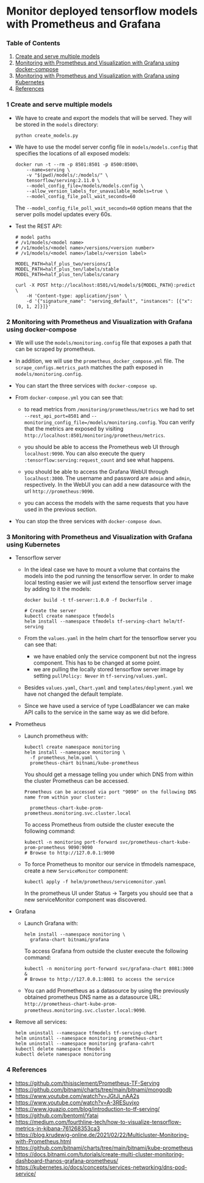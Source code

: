 # Monitor deployed tensorflow models with Prometheus and Grafana

### Table of Contents

1. [Create and serve multiple models](#1-Create-and-serve-multiple-models)
2. [Monitoring with Prometheus and Visualization with Grafana using docker-compose](#2-monitoring-with-prometheus-and-visualization-with-grafana-using-docker-compose)
3. [Monitoring with Prometheus and Visualization with Grafana using Kubernetes](#3-monitoring-with-prometheus-and-visualization-with-grafana-using-kubernetes)
4. [References](#4-references)

### 1 Create and serve multiple models

- We have to create and export the models that will be served. They will be stored in the `models` directory:
  ```shell
  python create_models.py
  ```

- We have to use the model server config file in `models/models.config` that specifies the locations of all exposed
  models:
  ```shell
  docker run -t --rm -p 8501:8501 -p 8500:8500\
      --name=serving \
      -v "$(pwd)/models/:/models/" \
      tensorflow/serving:2.11.0 \
      --model_config_file=/models/models.config \
      --allow_version_labels_for_unavailable_models=true \
      --model_config_file_poll_wait_seconds=60
  ```
  The `--model_config_file_poll_wait_seconds=60` option means that the server polls model updates every 60s.


- Test the REST API:
  ```shell
  # model paths  
  # /v1/models/<model name>
  # /v1/models/<model name>/versions/<version number>
  # /v1/models/<model name>/labels/<version label>
  
  MODEL_PATH=half_plus_two/versions/1
  MODEL_PATH=half_plus_ten/labels/stable
  MODEL_PATH=half_plus_ten/labels/canary

  curl -X POST http://localhost:8501/v1/models/${MODEL_PATH}:predict \
      -H 'Content-type: application/json' \
      -d '{"signature_name": "serving_default", "instances": [{"x": [0, 1, 2]}]}'
  ```

### 2 Monitoring with Prometheus and Visualization with Grafana using docker-compose

- We will use the `models/monitoring.config` file that exposes a path that can be scraped by prometheus.


- In addition, we will use the `prometheus_docker_compose.yml` file. The `scrape_configs.metrics_path` matches the path
  exposed
  in `models/monitoring.config`.


- You can start the three services with `docker-compose up`.


- From `docker-compose.yml` you can see that:
    - to read metrics from `/monitoring/prometheus/metrics` we had to set `--rest_api_port=8501`
      and `--monitoring_config_file=/models/monitoring.config`. You can verify that the metrics are exposed by
      visiting `http://localhost:8501/monitoring/prometheus/metrics`.

    - you should be able to access the Prometheus web UI through `localhost:9090`. You can also execute the
      query `:tensorflow:serving:request_count` and see what happens.

    - you should be able to access the Grafana WebUI through `localhost:3000`. The username and password are `admin`
      and `admin`, respectively. In the WebUI you can add a new datasource with the url `http://prometheus:9090`.

    - you can access the models with the same requests that you have used in the previous section.


- You can stop the three services with `docker-compose down`.

### 3 Monitoring with Prometheus and Visualization with Grafana using Kubernetes

- Tensorflow server

    - In the ideal case we have to mount a volume that contains the models into the pod running the tensorflow server.
      In
      order to make local testing easier we will just extend the tensorflow server image by adding to it the models:
      ```shell
      docker build -t tf-server:1.0.0 -f Dockerfile .
  
      # Create the server
      kubectl create namespace tfmodels
      helm install --namespace tfmodels tf-serving-chart helm/tf-serving
      ```

    - From the `values.yaml` in the helm chart for the tensorflow server you can see that:
        - we have enabled only the service component but not the ingress component. This has to be changed at some
          point.
        - we are pulling the locally stored tensorflow server image by setting `pullPolicy: Never`
          in `tf-serving/values.yaml`.

    - Besides `values.yaml`, `Chart.yaml` and `templates/deplyment.yaml` we have not changed the default template.
    - Since we have used a service of type LoadBalancer we can make API calls to the service in the same way as we did
      before.


- Prometheus

    - Launch prometheus with:
      ```shell
      kubectl create namespace monitoring
      helm install --namespace monitoring \
        -f prometheus_helm.yaml \
        prometheus-chart bitnami/kube-prometheus
      ```
      You should get a message telling you under which DNS from within the cluster Prometheus can be accessed.
      ```shell
      Prometheus can be accessed via port "9090" on the following DNS name from within your cluster:
      
        prometheus-chart-kube-prom-prometheus.monitoring.svc.cluster.local
      ```
      To access Prometheus from outside the cluster execute the following command:
      ```shell
      kubectl -n monitoring port-forward svc/prometheus-chart-kube-prom-prometheus 9090:9090
      # Browse to http://127.0.0.1:9090
      ```

    - To force Prometheus to monitor our service in tfmodels namespace, create a new `ServiceMonitor` component:
      ```shell
      kubectl apply -f helm/prometheus/servicemonitor.yaml
      ```
      In the prometheus UI under Status -> Targets you should see that a new serviceMonitor component was discovered.


- Grafana
    - Launch Grafana with:
      ```shell
      helm install --namespace monitoring \
        grafana-chart bitnami/grafana
      ```
      To access Grafana from outside the cluster execute the following command:
      ```shell
      kubectl -n monitoring port-forward svc/grafana-chart 8081:3000 &
      # Browse to http://127.0.0.1:8081 to access the service
      ```
    - You can add Prometheus as a datasource by using the previously obtained prometheus DNS name as a datasource
      URL: `http://prometheus-chart-kube-prom-prometheus.monitoring.svc.cluster.local:9090`.


- Remove all services:
  ```shell
  helm uninstall --namespace tfmodels tf-serving-chart
  helm uninstall --namespace monitoring prometheus-chart
  helm uninstall --namespace monitoring grafana-cahrt
  kubectl delete namespace tfmodels
  kubectl delete namespace monitoring
  ```

### 4 References

- https://github.com/thisisclement/Prometheus-TF-Serving
- https://github.com/bitnami/charts/tree/main/bitnami/mongodb
- https://www.youtube.com/watch?v=JGtJj_nAA2s
- https://www.youtube.com/watch?v=A-3RESuvjxo
- https://www.iguazio.com/blog/introduction-to-tf-serving/
- https://github.com/bentoml/Yatai
- https://medium.com/fourthline-tech/how-to-visualize-tensorflow-metrics-in-kibana-761268353ca3
- https://blog.krudewig-online.de/2021/02/22/Multicluster-Monitoring-with-Prometheus.html
- https://github.com/bitnami/charts/tree/main/bitnami/kube-prometheus
- https://docs.bitnami.com/tutorials/create-multi-cluster-monitoring-dashboard-thanos-grafana-prometheus/
- https://kubernetes.io/docs/concepts/services-networking/dns-pod-service/
